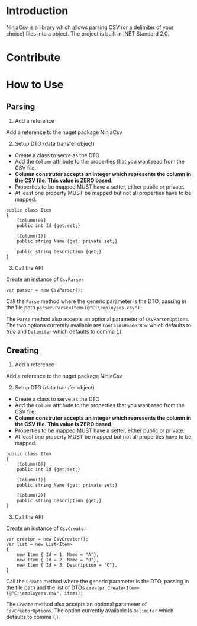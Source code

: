 # Introduction
NinjaCsv is a library which allows parsing CSV (or a delimiter of your choice) files into a object. The project is built in .NET Standard 2.0.

# Contribute

# How to Use
## Parsing
1. Add a reference

Add a reference to the nuget package NinjaCsv

2. Setup DTO (data transfer object)

- Create a class to serve as the DTO
- Add the `Column` attribute to the properties that you want read from the CSV file.
- **Column construtor accepts an integer which represents the column in the CSV file. This value is ZERO based**.
- Properties to be mapped MUST have a setter, either public or private.
- At least one property MUST be mapped but not all properties have to be mapped.

```
public class Item
{
	[Column(0)]
	public int Id {get;set;}
	
	[Column(1)]
	public string Name {get; private set;}
	
	public string Description {get;}
}
```

3. Call the API

Create an instance of `CsvParser`

`var parser = new CsvParser();`

Call the `Parse` method where the generic parameter is the DTO, passing in the file path
`parser.Parse<Item>(@"C:\employees.csv");`

The `Parse` method also accepts an optional parameter of `CsvParserOptions`. The two options currently available are `ContainsHeaderRow` which defaults to _true_ and `Delimiter` which defaults to comma (,).

## Creating
1. Add a reference

Add a reference to the nuget package NinjaCsv

2. Setup DTO (data transfer object)

- Create a class to serve as the DTO
- Add the `Column` attribute to the properties that you want read from the CSV file.
- **Column construtor accepts an integer which represents the column in the CSV file. This value is ZERO based**.
- Properties to be mapped MUST have a setter, either public or private.
- At least one property MUST be mapped but not all properties have to be mapped.

```
public class Item
{
	[Column(0)]
	public int Id {get;set;}
	
	[Column(1)]
	public string Name {get; private set;}
	
	[Column(2)]
	public string Description {get;}
}
```

3. Call the API

Create an instance of `CsvCreator`

```
var creatpr = new CsvCreator();
var list = new List<Item>
{
	new Item { Id = 1, Name = "A"},
	new Item { Id = 2, Name = "B"},
	new Item { Id = 3, Description = "C"},
}
```

Call the `Create` method where the generic parameter is the DTO, passing in the file path and the list of DTOs
`creatpr.Create<Item>(@"C:\employees.csv", items);`

The `Create` method also accepts an optional parameter of `CsvCreatorOptions`. The option currently available is `Delimiter` which defaults to comma (,).